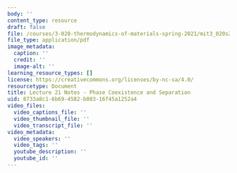 ```yaml
---
body: ''
content_type: resource
draft: false
file: /courses/3-020-thermodynamics-of-materials-spring-2021/mit3_020s21_l21.pdf
file_type: application/pdf
image_metadata:
  caption: ''
  credit: ''
  image-alt: ''
learning_resource_types: []
license: https://creativecommons.org/licenses/by-nc-sa/4.0/
resourcetype: Document
title: Lecture 21 Notes - Phase Coexistence and Separation
uid: 8733a8c1-6b69-4582-b083-16f45a1252a4
video_files:
  video_captions_file: ''
  video_thumbnail_file: ''
  video_transcript_file: ''
video_metadata:
  video_speakers: ''
  video_tags: ''
  youtube_description: ''
  youtube_id: ''
---
```

